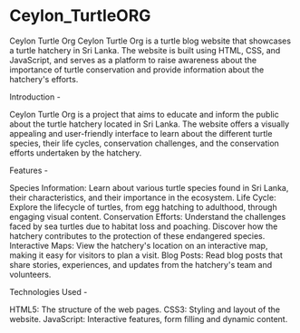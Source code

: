 # Ceylon_TurtleORG

Ceylon Turtle Org
Ceylon Turtle Org is a turtle blog website that showcases a turtle hatchery in Sri Lanka. The website is built using HTML, CSS, and JavaScript, and serves as a platform to raise awareness about the importance of turtle conservation and provide information about the hatchery's efforts.


Introduction - 

Ceylon Turtle Org is a project that aims to educate and inform the public about the turtle hatchery located in Sri Lanka. The website offers a visually appealing and user-friendly interface to learn about the different turtle species, their life cycles, conservation challenges, and the conservation efforts undertaken by the hatchery.

Features - 

Species Information: Learn about various turtle species found in Sri Lanka, their characteristics, and their importance in the ecosystem.
Life Cycle: Explore the lifecycle of turtles, from egg hatching to adulthood, through engaging visual content.
Conservation Efforts: Understand the challenges faced by sea turtles due to habitat loss and poaching. Discover how the hatchery contributes to the protection of these endangered species.
Interactive Maps: View the hatchery's location on an interactive map, making it easy for visitors to plan a visit.
Blog Posts: Read blog posts that share stories, experiences, and updates from the hatchery's team and volunteers.


Technologies Used - 

HTML5: The structure of the web pages.
CSS3: Styling and layout of the website.
JavaScript: Interactive features, form filling and dynamic content.
